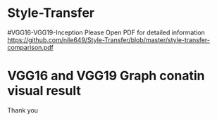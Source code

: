 # Style-Transfer
#VGG16-VGG19-Inception
 Please Open PDF for detailed information https://github.com/nile649/Style-Transfer/blob/master/style-transfer-comparison.pdf
# VGG16 and VGG19 Graph conatin visual result
 Thank you
